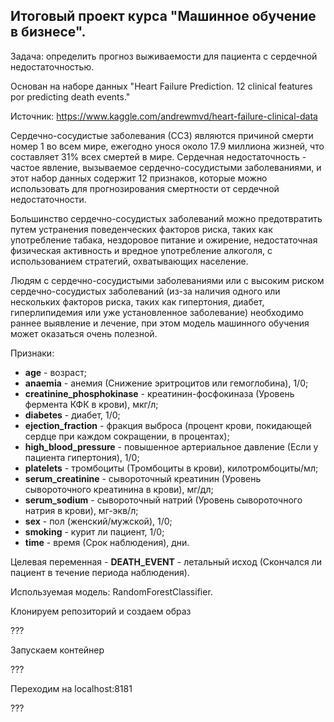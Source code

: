 ## Итоговый проект курса "Машинное обучение в бизнесе".

Задача: определить прогноз выживаемости для пациента с сердечной недостаточностью.

Основан на наборе данных "Heart Failure Prediction. 12 clinical features por predicting death events."

Источник: https://www.kaggle.com/andrewmvd/heart-failure-clinical-data

Сердечно-сосудистые заболевания (ССЗ) являются причиной смерти номер 1 во всем мире, ежегодно унося около 17.9 миллиона жизней, что составляет 31% всех смертей в мире. Сердечная недостаточность - частое явление, вызываемое сердечно-сосудистыми заболеваниями, и этот набор данных содержит 12 признаков, которые можно использовать для прогнозирования смертности от сердечной недостаточности.

Большинство сердечно-сосудистых заболеваний можно предотвратить путем устранения поведенческих факторов риска, таких как употребление табака, нездоровое питание и ожирение, недостаточная физическая активность и вредное употребление алкоголя, с использованием стратегий, охватывающих население.

Людям с сердечно-сосудистыми заболеваниями или с высоким риском сердечно-сосудистых заболеваний (из-за наличия одного или нескольких факторов риска, таких как гипертония, диабет, гиперлипидемия или уже установленное заболевание) необходимо раннее выявление и лечение, при этом модель машинного обучения может оказаться очень полезной.

Признаки:
- **age** - возраст;
- **anaemia** - анемия (Снижение эритроцитов или гемоглобина), 1/0;
- **creatinine_phosphokinase** - креатинин-фосфокиназа (Уровень фермента КФК в крови), мкг/л;
- **diabetes** - диабет, 1/0;
- **ejection_fraction** - фракция выброса (процент крови, покидающей сердце при каждом сокращении, в процентах);
- **high_blood_pressure** - повышенное артериальное давление (Если у пациента гипертония), 1/0;
- **platelets** - тромбоциты (Тромбоциты в крови), килотромбоциты/мл;
- **serum_creatinine** - сывороточный креатинин (Уровень сывороточного креатинина в крови), мг/дл;
- **serum_sodium** - сывороточный натрий (Уровень сывороточного натрия в крови), мг-экв/л;
- **sex** - пол (женский/мужской), 1/0;
- **smoking** - курит ли пациент, 1/0;
- **time** - время (Срок наблюдения), дни.

Целевая переменная - **DEATH_EVENT** - летальный исход (Скончался ли пациент в течение периода наблюдения).

Используемая модель: RandomForestClassifier.

Клонируем репозиторий и создаем образ

???

Запускаем контейнер

???

Переходим на localhost:8181

???

